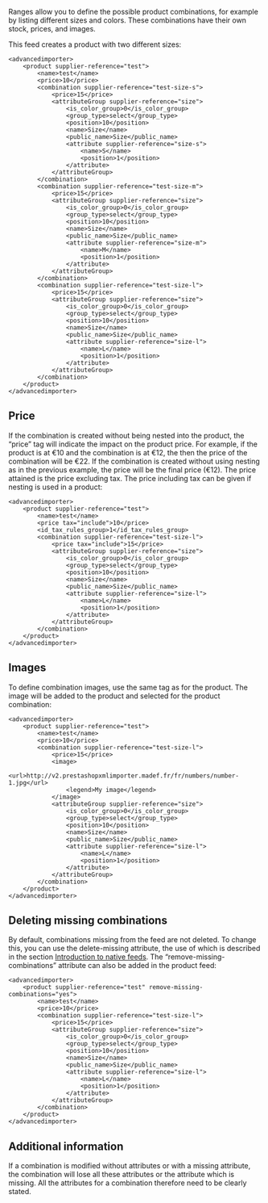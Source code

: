 ﻿Ranges allow you to define the possible product combinations, for example by listing different sizes and colors. These combinations have their own stock, prices, and images.

This feed creates a product with two different sizes: 
```
<advancedimporter>
    <product supplier-reference="test">
        <name>test</name>
        <price>10</price>
        <combination supplier-reference="test-size-s">
            <price>15</price>
            <attributeGroup supplier-reference="size">
                <is_color_group>0</is_color_group>
                <group_type>select</group_type>
                <position>10</position>
                <name>Size</name>
                <public_name>Size</public_name>
                <attribute supplier-reference="size-s">
                    <name>S</name>
                    <position>1</position>
                </attribute>
            </attributeGroup>
        </combination>
        <combination supplier-reference="test-size-m">
            <price>15</price>
            <attributeGroup supplier-reference="size">
                <is_color_group>0</is_color_group>
                <group_type>select</group_type>
                <position>10</position>
                <name>Size</name>
                <public_name>Size</public_name>
                <attribute supplier-reference="size-m">
                    <name>M</name>
                    <position>1</position>
                </attribute>
            </attributeGroup>
        </combination>
        <combination supplier-reference="test-size-l">
            <price>15</price>
            <attributeGroup supplier-reference="size">
                <is_color_group>0</is_color_group>
                <group_type>select</group_type>
                <position>10</position>
                <name>Size</name>
                <public_name>Size</public_name>
                <attribute supplier-reference="size-l">
                    <name>L</name>
                    <position>1</position>
                </attribute>
            </attributeGroup>
        </combination>
    </product>
</advancedimporter>
```

## Price

If the combination is created without being nested into the product, the “price” tag will indicate the impact on the product price. For example, if the product is at €10 and the combination is at €12, the then the price of the combination will be €22. If the combination is created without using nesting as in the previous example, the price will be the final price (€12).
The price attained is the price excluding tax. The price including tax can be given if nesting is used in a product:  
```
<advancedimporter>
    <product supplier-reference="test">
        <name>test</name>
        <price tax="include">10</price>
        <id_tax_rules_group>1</id_tax_rules_group>
        <combination supplier-reference="test-size-l">
            <price tax="include">15</price>
            <attributeGroup supplier-reference="size">
                <is_color_group>0</is_color_group>
                <group_type>select</group_type>
                <position>10</position>
                <name>Size</name>
                <public_name>Size</public_name>
                <attribute supplier-reference="size-l">
                    <name>L</name>
                    <position>1</position>
                </attribute>
            </attributeGroup>
        </combination>
    </product>
</advancedimporter>
```

## Images

To define combination images, use the same tag as for the product. The image will be added to the product and selected for the product combination: 
```
<advancedimporter>
    <product supplier-reference="test">
        <name>test</name>
        <price>10</price>
        <combination supplier-reference="test-size-l">
            <price>15</price>
            <image>
                <url>http://v2.prestashopxmlimporter.madef.fr/fr/numbers/number-1.jpg</url>
                <legend>My image</legend>
            </image>
            <attributeGroup supplier-reference="size">
                <is_color_group>0</is_color_group>
                <group_type>select</group_type>
                <position>10</position>
                <name>Size</name>
                <public_name>Size</public_name>
                <attribute supplier-reference="size-l">
                    <name>L</name>
                    <position>1</position>
                </attribute>
            </attributeGroup>
        </combination>
    </product>
</advancedimporter>
```

## Deleting missing combinations

By default, combinations missing from the feed are not deleted. To change this, you can use the delete-missing attribute, the use of which is described in the section [Introduction to native feeds](!en/Introduction_to_native_feeds). The “remove-missing-combinations” attribute can also be added in the product feed: 
```
<advancedimporter>
    <product supplier-reference="test" remove-missing-combinations="yes">
        <name>test</name>
        <price>10</price>
        <combination supplier-reference="test-size-l">
            <price>15</price>
            <attributeGroup supplier-reference="size">
                <is_color_group>0</is_color_group>
                <group_type>select</group_type>
                <position>10</position>
                <name>Size</name>
                <public_name>Size</public_name>
                <attribute supplier-reference="size-l">
                    <name>L</name>
                    <position>1</position>
                </attribute>
            </attributeGroup>
        </combination>
    </product>
</advancedimporter>
```

## Additional information

If a combination is modified without attributes or with a missing attribute, the combination will lose all these attributes or the attribute which is missing. All the attributes for a combination therefore need to be clearly stated. 
